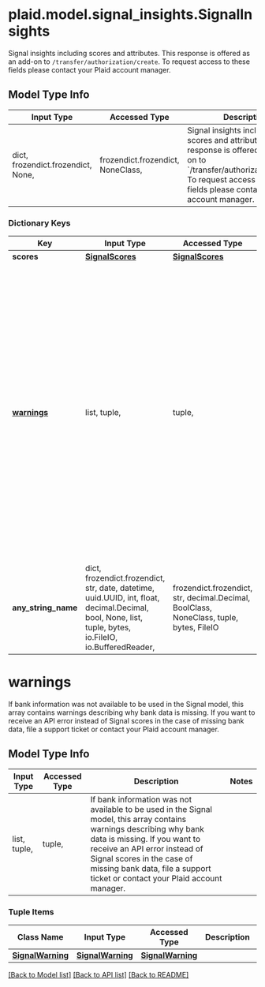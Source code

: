 # plaid.model.signal_insights.SignalInsights

Signal insights including scores and attributes. This response is offered as an add-on to `/transfer/authorization/create`. To request access to these fields please contact your Plaid account manager.

## Model Type Info
Input Type | Accessed Type | Description | Notes
------------ | ------------- | ------------- | -------------
dict, frozendict.frozendict, None,  | frozendict.frozendict, NoneClass,  | Signal insights including scores and attributes. This response is offered as an add-on to &#x60;/transfer/authorization/create&#x60;. To request access to these fields please contact your Plaid account manager. | 

### Dictionary Keys
Key | Input Type | Accessed Type | Description | Notes
------------ | ------------- | ------------- | ------------- | -------------
**scores** | [**SignalScores**](SignalScores.md) | [**SignalScores**](SignalScores.md) |  | [optional] 
**[warnings](#warnings)** | list, tuple,  | tuple,  | If bank information was not available to be used in the Signal model, this array contains warnings describing why bank data is missing. If you want to receive an API error instead of Signal scores in the case of missing bank data, file a support ticket or contact your Plaid account manager. | [optional] 
**any_string_name** | dict, frozendict.frozendict, str, date, datetime, uuid.UUID, int, float, decimal.Decimal, bool, None, list, tuple, bytes, io.FileIO, io.BufferedReader,  | frozendict.frozendict, str, decimal.Decimal, BoolClass, NoneClass, tuple, bytes, FileIO | any string name can be used but the value must be the correct type | [optional]

# warnings

If bank information was not available to be used in the Signal model, this array contains warnings describing why bank data is missing. If you want to receive an API error instead of Signal scores in the case of missing bank data, file a support ticket or contact your Plaid account manager.

## Model Type Info
Input Type | Accessed Type | Description | Notes
------------ | ------------- | ------------- | -------------
list, tuple,  | tuple,  | If bank information was not available to be used in the Signal model, this array contains warnings describing why bank data is missing. If you want to receive an API error instead of Signal scores in the case of missing bank data, file a support ticket or contact your Plaid account manager. | 

### Tuple Items
Class Name | Input Type | Accessed Type | Description | Notes
------------- | ------------- | ------------- | ------------- | -------------
[**SignalWarning**](SignalWarning.md) | [**SignalWarning**](SignalWarning.md) | [**SignalWarning**](SignalWarning.md) |  | 

[[Back to Model list]](../../README.md#documentation-for-models) [[Back to API list]](../../README.md#documentation-for-api-endpoints) [[Back to README]](../../README.md)


